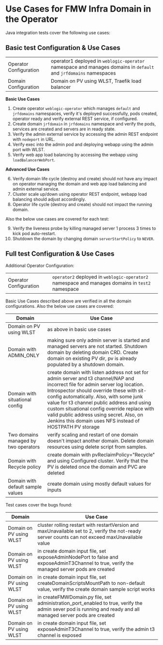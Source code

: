 # Use Cases for FMW Infra Domain in the Operator

Java integration tests cover the following use cases:

## Basic test Configuration & Use Cases

|  |  |
| --- | --- |
| Operator Configuration | operator1 deployed in `weblogic-operator` namespace and manages domains in `default` and `jrfdomains` namespaces |
| Domain Configuration | Domain on PV using WLST, Traefik load balancer |

**Basic Use Cases**

1. Create operator `weblogic-operator` which manages `default` and `jrfdomains` namespaces, verify it's deployed successfully, pods created, operator ready and verify external REST service, if configured.
2. Create domain `jrfdomain` in `jrfdomains` namespace and verify the pods, services are created and servers are in ready state.
3. Verify the admin external service by accessing the admin REST endpoint with `nodeport` in URL.
4. Verify exec into the admin pod and deploying webapp using the admin port with WLST.
5. Verify web app load balancing by accessing the webapp using `loadBalancerWebPort`.

**Advanced Use Cases**

6. Verify domain life cycle (destroy and create) should not have any impact on operator managing the domain and web app load balancing and admin external service.
7. Cluster scale up/down using operator REST endpoint, webapp load balancing should adjust accordingly.
8. Operator life cycle (destroy and create) should not impact the running domain.

Also the below use cases are covered for each test:

9. Verify the liveness probe by killing managed server 1 process 3 times to kick pod auto-restart.
10. Shutdown the domain by changing domain `serverStartPolicy` to `NEVER`.


## Full test Configuration & Use Cases 

Additional Operator Configuration:

|  |  |
| --- | --- |
| Operator Configuration | `operator2` deployed in `weblogic-operator2` namespace and manages domains in `test2` namespace |

Basic Use Cases described above are verified in all the domain configurations. Also the below use cases are covered:

| Domain | Use Case |
| --- | --- |
| Domain on PV using WLST |  as above in basic use cases |
| Domain with ADMIN_ONLY | making sure only admin server is started and managed servers are not started. Shutdown domain by deleting domain CRD. Create domain on existing PV dir, pv is already populated by a shutdown domain. |
| Domain with situational config | create domain with listen address not set for admin server and t3 channel/NAP and incorrect file for admin server log location. Introspector should override these with sit-config automatically. Also, with some junk value for t3 channel public address and using custom situational config override replace with valid public address using secret. Also, on Jenkins this domain uses NFS instead of HOSTPATH PV storage |	
| Two domains managed by two operators | verify scaling and restart of one domain doesn't impact another domain. Delete domain resources using delete script from samples. |			
| Domain with Recycle policy | create domain with pvReclaimPolicy="Recycle" and using Configured cluster. Verify that the PV is deleted once the domain and PVC are deleted |
| Domain with default sample values | create domain using mostly default values for inputs |	

Test cases cover the bugs found:

| Domain | Use Case |
| --- | --- | 
| Domain on PV using WLST | cluster rolling restart with restartVersion and maxUnavailable set to 2, verify the not-ready server counts can not exceed maxUnavailable value |
| Domain on PV using WLST | in create domain input file, set exposeAdminNodePort to false and exposeAdminT3Channel to true, verify the managed server pods are created |
| Domain on PV using WLST | in create domain input file, set createDomainScriptsMountPath to non-default value, verify the create domain sample script works |
| Domain on PV using WLST | in createFMWDomain.py file, set administration_port_enabled to true, verify the admin sever pod is running and ready and all managed server pods are created |
| Domain on PV using WLST | in create domain input file, set exposeAdminT3Channel to true, verify the admin t3 channel is exposed |
